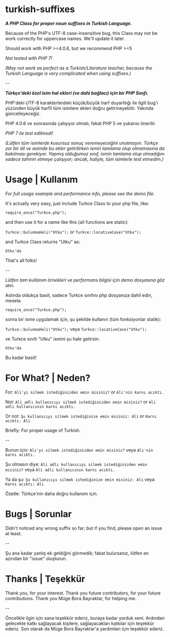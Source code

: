 # turkish-suffixes
_**A PHP Class for proper noun suffixes in Turkish Language.**_

Because of the PHP's UTF-8 case-insensitive bug, this Class may not be work correctly for uppercase names. We'll update it later.

Should work with PHP >=4.0.6, but we recommend PHP >=5

_Not tested with PHP 7!_

_(May not work as perfect as a Turkish/Literature teacher, because the Turkish Language is very complicated when using suffixes.)_

--

_**Türkçe'deki özel isim hal ekleri (ve dahi bağlacı) için bir PHP Sınıfı.**_

PHP'deki UTF-8 karakterlerdeki küçük/büyük harf duyarlılığı ile ilgili bug'ı yüzünden büyük harfli tüm isimlere ekleri doğru getirmeyebilir. Yakında güncelleyeceğiz.

PHP 4.0.6 ve sonrasında çalışıyor olmalı; fakat PHP 5 ve yukarısı önerilir.

_PHP 7 ile test edilmedi!_

_(Lütfen tüm isimlerde kusursuz sonuç veremeyeceğini unutmayın. Türkçe zor bir dil ve aslında bu ekler getirilirken ismin tamlama olup olmamasına da bakılması gerekiyor. Yapmış olduğumuz sınıf, ismin tamlama olup olmadığını sadece tahmin etmeye çalışıyor; ancak, haliyle, tüm isimlerle test etmedim.)_

# Usage | Kullanım

_For full usage example and performance info, please see the demo file._

It's actually very easy, just include Turkce Class to your php file, like:

`require_once("Turkce.php");`

and then use it for a name like this (all functions are static):

`Turkce::bulunmaHali("Utku");` or `Turkce::locativeCase("Utku");`

and Turkce Class returns "Utku" as:

`Utku'da`

That's all folks!

--

_Lütfen tam kullanım örnekleri ve performans bilgisi için demo dosyasına göz atın._

Aslında oldukça basit, sadece Turkce sınıfını php dosyanıza dahil edin, mesela:

`require_once("Turkce.php");`

sonra bir isme uygulamak için, şu şekilde kullanın (tüm fonksiyonlar statik):

`Turkce::bulunmaHali("Utku");` veya `Turkce::locativeCase("Utku");`

ve Turkce sınıfı "Utku" ismini şu hale getirsin:

`Utku'da`

Bu kadar basit!

# For What? | Neden?

For: `Ali'yi silmek istediğinizden emin misiniz?` or `Ali'nin karnı acıktı.`

Not: `Ali adlı kullanıcıyı silmek istediğinizden emin misiniz?` or `Ali adlı kullanıcının karnı acıktı.`

Or not: `Şu kullanıcıyı silmek istediğinize emin misiniz: Ali` or `Karnı acıktı: Ali`

Briefly: For proper usage of Turkish.

--

Bunun için: `Ali'yi silmek istediğinizden emin misiniz?` veya `Ali'nin karnı acıktı.`

Şu olmasın diye: `Ali adlı kullanıcıyı silmek istediğinizden emin misiniz?` veya  `Ali adlı kullanıcının karnı acıktı.`

Ya da şu: `Şu kullanıcıyı silmek istediğinize emin misiniz: Ali` veya  `Karnı acıktı: Ali`

Özetle: Türkçe'nin daha doğru kullanımı için.

# Bugs | Sorunlar

Didn't noticed any wrong suffix so far; but if you find, please open an issue at least.

--

Şu ana kadar yanlış ek geldiğini görmedik; fakat bulursanız, lütfen en azından bir "issue" oluşturun.


# Thanks | Teşekkür

Thank you, for your interest. Thank you future contributors, for your future contributions. Thank you Müge Bora Bayraktar, for helping me.

--

Öncelikle ilgin için sana teşekkür ederiz, buraya kadar yorduk seni.
Ardından gelecekte katkı sağlayacak kişilere, sağlayacakları katkılar için teşekkür ederiz.
Son olarak da Müge Bora Bayraktar'a yardımları için teşekkür ederiz.
